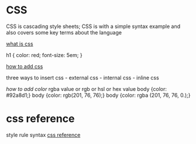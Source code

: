 # CSS

CSS is cascading style sheets; CSS is with a simple syntax example and also covers some key terms about the language

[what is css](https://developer.mozilla.org/en-US/docs/Learn/CSS/First_steps/What_is_CSS) 

h1 {
    color: red;
    font-size: 5em;
}

[how to add css](https://www.w3schools.com/css/css_howto.asp)

three ways to insert css
    - external css
    - internal css
    - inline css

*how to add color* 
rgba value  or rgb or hsl or hex value
body {color: #92a8d1;}
body {color: rgb(201, 76, 76);}
body {color: rgba (201, 76, 76, 0.);}

# css reference
style rule syntax
[css reference](https://developer.mozilla.org/en-US/docs/Web/CSS/Reference 
)
